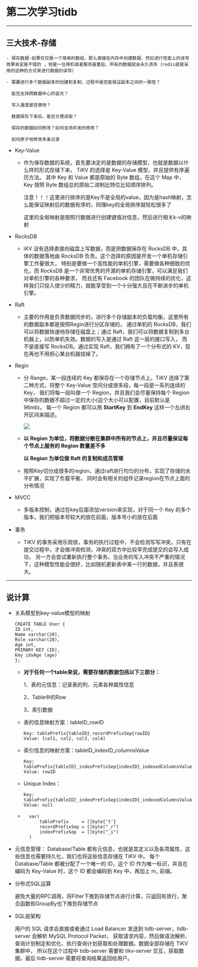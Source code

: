 # 第二次学习tidb

---

## 三大技术-存储

    - 保存数据-如果仅仅是一个简单的数组，那么直接在内存中创建数据，然后进行性能上的读写效果肯定是不错的 ，但是一旦停机或者服务器重启，所有的数据就会永久丢失（redis就是采用的这种的方式来进行数据的读写）

    - 需要进行多个数据副本的创建和复制，过程中是否能保证副本之间的一致性？

      能否支持跨数据中心的容灾？

      写入速度是否够快？

      数据保存下来后，是否方便读取？

      保存的数据如何修改？如何支持并发的修改？

      如何原子地修改多条记录

- Key-Value

    - 作为保存数据的系统，首先要决定的是数据的存储模型，也就是数据以什么样的形式存储下来， TiKV 的选择是 Key-Value 模型，并且提供有序遍历方法。 其中 Key 和 Value 都是原始的 Byte 数组，在这个 Map
      中，Key 按照 Byte 数组总的原始二进制比特位比较顺序排列。
      
      注意！！！这里进行排序的是Key不是全局的value，因为是hash映射，怎么能保证映射后的数据有序的，同理key的全局排序就轻松很多了
    
      这里的全局映射是按照行数据进行创建键值对信息，然后进行相关k-v的映射
      
- RocksDB
    - iKV 没有选择直接向磁盘上写数据，而是把数据保存在 RocksDB 中，具体的数据落地由 RocksDB 负责。这个选择的原因是开发一个单机存储引擎工作量很大，
      特别是要做一个高性能的单机引擎，需要做各种细致的优化，而 RocksDB 是一个非常优秀的开源的单机存储引擎，可以满足我们对单机引擎的各种要求，
      而且还有 Facebook 的团队在做持续的优化，这样我们只投入很少的精力，就能享受到一个十分强大且在不断进步的单机引擎。
      
- Raft

    - 主要的作用是负责数据同步的，进行多个存储副本的负载均衡，这里所有的数据副本都是按照Regin进行分区存储的，
      通过单机的 RocksDB，我们可以将数据快速地存储在磁盘上；通过 Raft，我们可以将数据复制到多台机器上，以防单机失效。数据的写入是通过 Raft 这一层的接口写入，
      而不是直接写 RocksDB。通过实现 Raft，我们拥有了一个分布式的 KV，现在再也不用担心某台机器挂掉了。
    
- Regin
    - 分 Range，某一段连续的 Key 都保存在一个存储节点上。TiKV 选择了第二种方式，将整个 Key-Value 空间分成很多段，每一段是一系列连续的 Key，
      我们将每一段叫做一个 Region，并且我们会尽量保持每个 Region 中保存的数据不超过一定的大小(这个大小可以配置，目前默认是 96mb)。
      每一个 Region 都可以用 **StartKey** 到 **EndKey** 这样一个左闭右开区间来描述。
    
        ![](https://download.pingcap.com/images/blog-cn/tidb-internal-1/3.png)
      
    - **以 Region 为单位，将数据分散在集群中所有的节点上，并且尽量保证每个节点上服务的 Region 数量差不多**
      
      **以 Region 为单位做 Raft 的复制和成员管理**
    
    - 按照Key切分成很多的region，通过raft进行均匀的分布，实现了存储的水平扩展，实现了负载平衡，
      同时会有相关的组件记录region在节点上面的分布情况
- MVCC
    - 多版本控制，通过在key后面添加version来实现，对于同一个 Key 的多个版本，我们把版本号较大的放在前面，版本号小的放在后面
    
- 事务
    - TiKV 的事务采用乐观锁，事务的执行过程中，不会检测写写冲突，只有在提交过程中，才会做冲突检测，冲突的双方中比较早完成提交的会写入成功，
      另一方会尝试重新执行整个事务。当业务的写入冲突不严重的情况下，这种模型性能会很好，比如随机更新表中某一行的数据，并且表很大。
      
---
## 说计算

-   关系模型到key-value模型的映射

    ```mysql
    CREATE TABLE User {
	ID int,
	Name varchar(20),
	Role varchar(20),
	Age int,
	PRIMARY KEY (ID),
	Key idxAge (age)    
    };
    ```
    
    - **对于任何一个table来说，需要存储的数据包括以下三部分：**
    
        1、表的元信息：记录表的列、元素各种属性信息
    
        2、Table中的Row
    
        3、索引数据

    - 表的信息映射方案：tableID_rowID

        ```
        Key: tablePrefix{tableID}_recordPrefixSep{rowID}
        Value: [col1, col2, col3, col4]
        ```
    - 索引信息的映射方案：tableID_indexID_columnsValue
    
        ```
        Key: tablePrefix{tableID}_indexPrefixSep{indexID}_indexedColumnsValue
        Value: rowID
        ```
    - Unique Index：
    
         ```
        Key: tablePrefix{tableID}_indexPrefixSep{indexID}_indexedColumnsValue_rowID
        Value: null
        ```
      
    - 
      ```
        var(
            tablePrefix     = []byte{'t'}
            recordPrefixSep = []byte("_r")
            indexPrefixSep  = []byte("_i")
        )
       ```
      
-   元信息管理：
    Database/Table 都有元信息，也就是其定义以及各项属性，这些信息也需要持久化，我们也将这些信息存储在 TiKV 中。
    每个 Database/Table 都被分配了一个唯一的 ID，这个 ID 作为唯一标识，并且在编码为 Key-Value 时，这个 ID 都会编码到 Key 中，再加上 m_ 前缀。
    
-   分布式SQL运算

    避免大量的RPC调用，将Filter下推到存储节点进行计算，只返回有效行，聚合函数和GroupBy也下推到存储节点

-   SQL层架构

    用户的 SQL 请求会直接或者通过 Load Balancer 发送到 tidb-server，tidb-server 会解析 MySQL Protocol Packet，
    获取请求内容，然后做语法解析、查询计划制定和优化、执行查询计划获取和处理数据。数据全部存储在 TiKV 集群中，
    所以在这个过程中 tidb-server 需要和 tikv-server 交互，获取数据。最后 tidb-server 需要将查询结果返回给用户。

    
    

